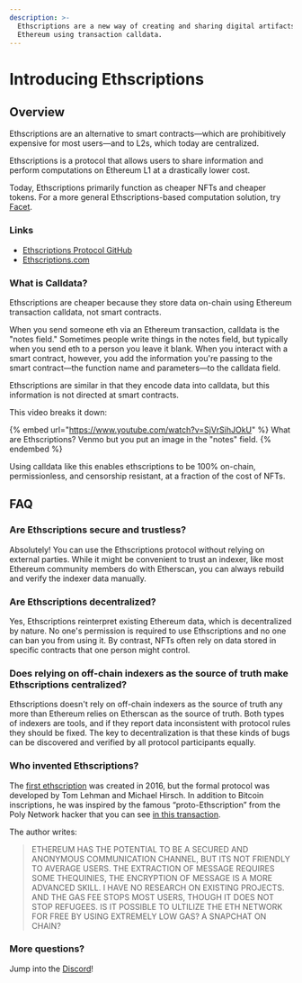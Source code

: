 ```yaml
---
description: >-
  Ethscriptions are a new way of creating and sharing digital artifacts on
  Ethereum using transaction calldata.
---
```


# Introducing Ethscriptions

## Overview

Ethscriptions are an alternative to smart contracts—which are prohibitively expensive for most users—and to L2s, which today are centralized.

Ethscriptions is a protocol that allows users to share information and perform computations on Ethereum L1 at a drastically lower cost.

Today, Ethscriptions primarily function as cheaper NFTs and cheaper tokens. For a more general Ethscriptions-based computation solution, try [Facet](https://docs.facet.org/).

### Links

* [Ethscriptions Protocol GitHub](https://github.com/ethscriptions-protocol/)
* [Ethscriptions.com](api-docs/ethscriptions-endpoints.md)

### What is Calldata?

Ethscriptions are cheaper because they store data on-chain using Ethereum transaction calldata, not smart contracts.

When you send someone eth via an Ethereum transaction, calldata is the "notes field." Sometimes people write things in the notes field, but typically when you send eth to a person you leave it blank. When you interact with a smart contract, however, you add the information you're passing to the smart contract—the function name and parameters—to the calldata field.

Ethscriptions are similar in that they encode data into calldata, but this information is not directed at smart contracts.

This video breaks it down:

{% embed url="https://www.youtube.com/watch?v=SjVrSihJOkU" %}
What are Ethscriptions? Venmo but you put an image in the "notes" field.
{% endembed %}

Using calldata like this enables ethscriptions to be 100% on-chain, permissionless, and censorship resistant, at a fraction of the cost of NFTs.

## FAQ

### **Are Ethscriptions secure and trustless?**

Absolutely! You can use the Ethscriptions protocol without relying on external parties. While it might be convenient to trust an indexer, like most Ethereum community members do with Etherscan, you can always rebuild and verify the indexer data manually.

### **Are Ethscriptions decentralized?**

Yes, Ethscriptions reinterpret existing Ethereum data, which is decentralized by nature. No one's permission is required to use Ethscriptions and no one can ban you from using it. By contrast, NFTs often rely on data stored in specific contracts that one person might control.

### **Does relying on off-chain indexers as the source of truth make Ethscriptions centralized?**

Ethscriptions doesn't rely on off-chain indexers as the source of truth any more than Ethereum relies on Etherscan as the source of truth. Both types of indexers are tools, and if they report data inconsistent with protocol rules they should be fixed. The key to decentralization is that these kinds of bugs can be discovered and verified by all protocol participants equally.

### Who invented Ethscriptions?

The [first ethscription](https://ethscriptions.com/ethscriptions/0) was created in 2016, but the formal protocol was developed by Tom Lehman and Michael Hirsch. In addition to Bitcoin inscriptions, he was inspired by the famous “proto-Ethscription” from the Poly Network hacker that you can see [in this transaction](https://etherscan.io/tx/0x0ae3d3ce3630b5162484db5f3bdfacdfba33724ffb195ea92a6056beaa169490).&#x20;

The author writes:

> ETHEREUM HAS THE POTENTIAL TO BE A SECURED AND ANONYMOUS COMMUNICATION CHANNEL, BUT ITS NOT FRIENDLY TO AVERAGE USERS. THE EXTRACTION OF MESSAGE REQUIRES SOME THEQUINIES, THE ENCRYPTION OF MESSAGE IS A MORE ADVANCED SKILL. I HAVE NO RESEARCH ON EXISTING PROJECTS. AND THE GAS FEE STOPS MOST USERS, THOUGH IT DOES NOT STOP REFUGEES. IS IT POSSIBLE TO ULTILIZE THE ETH NETWORK FOR FREE BY USING EXTREMELY LOW GAS? A SNAPCHAT ON CHAIN?

### More questions?

Jump into the [Discord](https://discord.gg/ethscriptions)!
